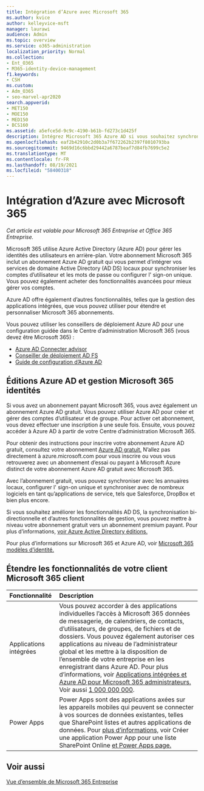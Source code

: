 ```yaml
---
title: Intégration d’Azure avec Microsoft 365
ms.author: kvice
author: kelleyvice-msft
manager: laurawi
audience: Admin
ms.topic: overview
ms.service: o365-administration
localization_priority: Normal
ms.collection:
- Ent_O365
- M365-identity-device-management
f1.keywords:
- CSH
ms.custom:
- Adm_O365
- seo-marvel-apr2020
search.appverid:
- MET150
- MOE150
- MED150
- BCS160
ms.assetid: a5efce5d-9c9c-4190-b61b-fd273c1d425f
description: Intégrez Microsoft 365 Azure AD si vous souhaitez synchroniser le mot de passe ou l' sign-on unique avec votre environnement local.
ms.openlocfilehash: eaf2b42910c2d0b3a7f672262b2397f8010793ba
ms.sourcegitcommit: 9469d16c6bbd29442a6787beaf7d84fb7699c5e2
ms.translationtype: MT
ms.contentlocale: fr-FR
ms.lasthandoff: 08/19/2021
ms.locfileid: "58400318"
---
```

# <a name="azure-integration-with-microsoft-365"></a>Intégration d’Azure avec Microsoft 365

*Cet article est valable pour Microsoft 365 Entreprise et Office 365 Entreprise.*

Microsoft 365 utilise Azure Active Directory (Azure AD) pour gérer les identités des utilisateurs en arrière-plan. Votre abonnement Microsoft 365 inclut un abonnement Azure AD gratuit qui vous permet d’intégrer vos services de domaine Active Directory (AD DS) locaux pour synchroniser les comptes d’utilisateur et les mots de passe ou configurer l' sign-on unique. Vous pouvez également acheter des fonctionnalités avancées pour mieux gérer vos comptes.
  
Azure AD offre également d’autres fonctionnalités, telles que la gestion des applications intégrées, que vous pouvez utiliser pour étendre et personnaliser Microsoft 365 abonnements.
  
Vous pouvez utiliser les conseillers de déploiement Azure AD pour une configuration guidée dans le Centre d’administration Microsoft 365 (vous devez être Microsoft 365) :

 - [Azure AD Connecter advisor](https://aka.ms/aadconnectpwsync)
 - [Conseiller de déploiement AD FS](https://aka.ms/adfsguidance)
 - [Guide de configuration d’Azure AD](https://aka.ms/aadpguidance)
  
## <a name="azure-ad-editions-and-microsoft-365-identity-management"></a>Éditions Azure AD et gestion Microsoft 365 identités

Si vous avez un abonnement payant Microsoft 365, vous avez également un abonnement Azure AD gratuit. Vous pouvez utiliser Azure AD pour créer et gérer des comptes d’utilisateur et de groupe. Pour activer cet abonnement, vous devez effectuer une inscription à une seule fois. Ensuite, vous pouvez accéder à Azure AD à partir de votre Centre d’administration Microsoft 365. 

Pour obtenir des instructions pour inscrire votre abonnement Azure AD gratuit, consultez votre abonnement [Azure AD gratuit.](../compliance/use-your-free-azure-ad-subscription-in-office-365.md) N’allez pas directement à azure.microsoft.com pour vous inscrire ou vous vous retrouverez avec un abonnement d’essai ou payant à Microsoft Azure distinct de votre abonnement Azure AD gratuit avec Microsoft 365. 
  
Avec l’abonnement gratuit, vous pouvez synchroniser avec les annuaires locaux, configurer l' sign-on unique et synchroniser avec de nombreux logiciels en tant qu’applications de service, tels que Salesforce, DropBox et bien plus encore.
  
Si vous souhaitez améliorer les fonctionnalités AD DS, la synchronisation bi-directionnelle et d’autres fonctionnalités de gestion, vous pouvez mettre à niveau votre abonnement gratuit vers un abonnement premium payant. Pour plus d’informations, [voir Azure Active Directory éditions.](https://azure.microsoft.com/pricing/details/active-directory/)
  
Pour plus d’informations sur Microsoft 365 et Azure AD, voir [Microsoft 365 modèles d’identité.](about-microsoft-365-identity.md)
  
## <a name="extend-the-capabilities-of-your-microsoft-365-tenant"></a>Étendre les fonctionnalités de votre client Microsoft 365 client

|**Fonctionnalité**|**Description**|
|:-----|:-----|
|Applications intégrées  <br/> |Vous pouvez accorder à des applications individuelles l’accès à Microsoft 365 données de messagerie, de calendriers, de contacts, d’utilisateurs, de groupes, de fichiers et de dossiers. Vous pouvez également autoriser ces applications au niveau de l’administrateur global et les mettre à la disposition de l’ensemble de votre entreprise en les enregistrant dans Azure AD. Pour plus d’informations, voir [Applications intégrées et Azure AD pour Microsoft 365 administrateurs.](integrated-apps-and-azure-ads.md)  <br/> Voir aussi [1 000 000 000](/azure/active-directory/manage-apps/what-is-single-sign-on).  <br/> |
|Power Apps  <br/> | Power Apps sont des applications axées sur les appareils mobiles qui peuvent se connecter à vos sources de données existantes, telles que SharePoint listes et autres applications de données. Pour [plus d’informations,](https://support.office.com/article/9338b2d2-67ac-4b81-8e67-97da27e5e9ab) voir Créer une application Power App pour une liste SharePoint Online [et Power Apps page.](https://powerapps.microsoft.com/)  <br/> |
   
## <a name="see-also"></a>Voir aussi

[Vue d’ensemble de Microsoft 365 Entreprise](microsoft-365-overview.md)
